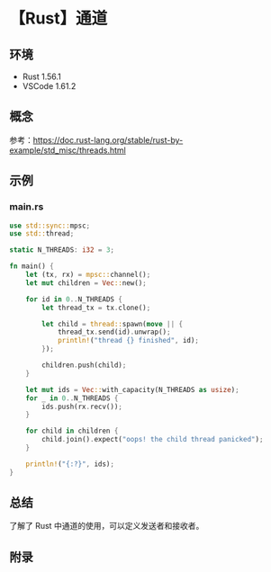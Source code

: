 # 【Rust】通道

## 环境

- Rust 1.56.1
- VSCode 1.61.2

## 概念

参考：<https://doc.rust-lang.org/stable/rust-by-example/std_misc/threads.html>  

## 示例

### main.rs

```rust
use std::sync::mpsc;
use std::thread;

static N_THREADS: i32 = 3;

fn main() {
    let (tx, rx) = mpsc::channel();
    let mut children = Vec::new();

    for id in 0..N_THREADS {
        let thread_tx = tx.clone();

        let child = thread::spawn(move || {
            thread_tx.send(id).unwrap();
            println!("thread {} finished", id);
        });

        children.push(child);
    }

    let mut ids = Vec::with_capacity(N_THREADS as usize);
    for _ in 0..N_THREADS {
        ids.push(rx.recv());
    }

    for child in children {
        child.join().expect("oops! the child thread panicked");
    }

    println!("{:?}", ids);
}
```

## 总结

了解了 Rust 中通道的使用，可以定义发送者和接收者。

## 附录
